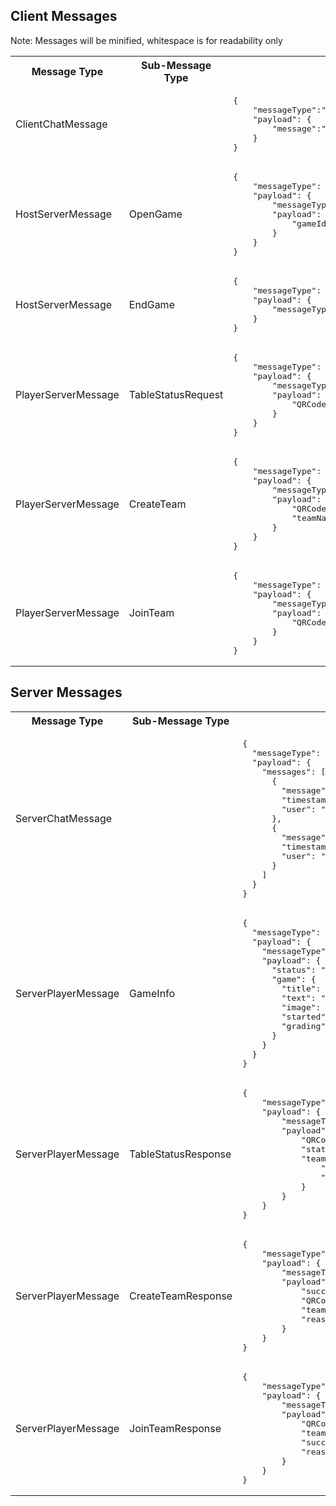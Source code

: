 ## Client Messages
Note: Messages will be minified, whitespace is for readability only
<table>
<tr>
<th>Message Type</th>
<th>Sub-Message Type</th>
<th>Example</th>
</tr>
<tr>
<td>ClientChatMessage</td>
<td></td>
<td>
<pre>
{
	"messageType":"ClientServerChatMessage",
	"payload": {
		"message":"eat my shorts"
	}
}
</pre>
</td>
</tr>
<tr>
<td>HostServerMessage</td>
<td>OpenGame</td>
<td>
<pre>
{
    "messageType": "HostServerMessage",
    "payload": {
        "messageType": "OpenGame",
        "payload": {
            "gameId": 1
        }
    }
}
</pre>
</td>
</tr>
<tr>
<td>HostServerMessage</td>
<td>EndGame</td>
<td>
<pre>
{
    "messageType": "HostServerMessage",
    "payload": {
        "messageType": "EndGame"
    }
}
</pre>
</td>
</tr>
<tr>
<td>PlayerServerMessage</td>
<td>TableStatusRequest</td>
<td>
<pre>
{
	"messageType": "PlayerServerMessage",
	"payload": {
		"messageType": "TableStatusRequest",
		"payload": {
			"QRCode": "1539ccd0-e391-11e8-9f32-f2801f1b9fd1"
		}
	}
}
</pre>
</td>
</tr>
<tr>
<td>PlayerServerMessage</td>
<td>CreateTeam</td>
<td>
<pre>
{
	"messageType": "PlayerServerMessage",
	"payload": {
		"messageType": "CreateTeam",
		"payload": {
			"QRCode": "1539ccd0-e391-11e8-9f32-f2801f1b9fd",
			"teamName": "This is a team name"
		}
	}
}
</pre>
</td>
</tr>
<tr>
<td>PlayerServerMessage</td>
<td>JoinTeam</td>
<td>
<pre>
{
	"messageType": "PlayerServerMessage",
	"payload": {
		"messageType": "JoinTeam",
		"payload": {
			"QRCode": "1539ccd0-e391-11e8-9f32-f2801f1b9fd"
		}
	}
}
</pre>
</td>
</tr>
</table>

## Server Messages

<table>
<tr>
<th>Message Type</th>
<th>Sub-Message Type</th>
<th>Example</th>
</tr>
<tr>
<td>ServerChatMessage</td>
<td></td>
<td>
<pre>
{
  "messageType": "ServerClientChatMessage",
  "payload": {
    "messages": [
      {
        "message": "eat my shorts",
        "timestamp": "2018-10-14T16:36:35.000Z",
        "user": "tcox3799"
      },
      {
        "message": "heyo",
        "timestamp": "2018-10-14T16:38:22.000Z",
        "user": "keshek"
      }
    ]
  }
}
</pre>
</td>
</tr>
<tr>
<td>ServerPlayerMessage</td>
<td>GameInfo</td>
<td>
<pre>
{
  "messageType": "ServerPlayerMessage",
  "payload": {
    "messageType": "GameInfo",
    "payload": {
      "status": "open | closed",
      "game": { 	// omitted if game is not open
        "title": "Really cool trivia",
        "text": "This is a trivia",
        "image": "ajfhldjfdhfljkadhfjkahd",
        "started": false,
        "grading": false
      }
    }
  }
}
</pre>
</td>
</tr>
<tr>
<td>ServerPlayerMessage</td>
<td>TableStatusResponse</td>
<td>
<pre>
{
	"messageType": "ServerPlayerMessage",
	"payload": {
		"messageType": "TableStatusResponse",
		"payload": {
			"QRCode": "1539ccd0-e391-11e8-9f32-f2801f1b9fd",
			"status": "no team | team open | team full",
			"team": { 	// omitted if no team
				"teamName": "This is a team Name",
				"teamLeader": "keshek"
			}
		}
	}
}
</pre>
</td>
</tr>
<tr>
<td>ServerPlayerMessage</td>
<td>CreateTeamResponse</td>
<td>
<pre>
{
	"messageType": "ServerPlayerMessage",
	"payload": {
		"messageType": "CreateTeamResponse",
		"payload": {
			"success": true | false,
			"QRCode": "1539ccd0-e391-11e8-9f32-f2801f1b9fd",
			"teamName": "This is a team name",
			"reason": "Team already exists for table" | "User already belongs to a team"  // omitted if successful
		}
	}
}
</pre>
</td>
</tr>
<tr>
<td>ServerPlayerMessage</td>
<td>JoinTeamResponse</td>
<td>
<pre>
{
	"messageType": "ServerPlayerMessage",
	"payload": {
		"messageType": "JoinTeamResponse",
		"payload": {
			"QRCode": "1539c834-e391-11e8-9f32-f2801f1b9fd1",
			"teamName": "Team Awesome",
			"success": true | false,
			"reason": "User already belongs to a team" | "No matching team found for table" // omitted if successful
		}
	}
}
</pre>
</td>
</tr>
</table>